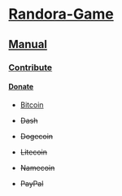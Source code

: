 # [Randora-Game](/README.md)

## [Manual](/manual/README.md)

### [Contribute](/manual/contribute/README.md)

#### [Donate](/manual/contribute/donate/README.md)

* [Bitcoin](/manual/contribute/donate/bitcoin/README.md)

* ~~Dash~~

* ~~Dogecoin~~

* ~~Litecoin~~

* ~~Namecoin~~

* ~~PayPal~~
